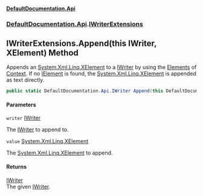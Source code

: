 #### [DefaultDocumentation\.Api](../../../index.md 'index')
### [DefaultDocumentation\.Api](../../../index.md#DefaultDocumentation.Api 'DefaultDocumentation\.Api').[IWriterExtensions](index.md 'DefaultDocumentation\.Api\.IWriterExtensions')

## IWriterExtensions\.Append\(this IWriter, XElement\) Method

Appends an [System\.Xml\.Linq\.XElement](https://docs.microsoft.com/en-us/dotnet/api/System.Xml.Linq.XElement 'System\.Xml\.Linq\.XElement') to a [IWriter](../IWriter/index.md 'DefaultDocumentation\.Api\.IWriter') by using the [Elements](../../IGeneralContext/Elements.md 'DefaultDocumentation\.IGeneralContext\.Elements') of [Context](../IWriter/Context.md 'DefaultDocumentation\.Api\.IWriter\.Context')\.
If no [IElement](../IElement/index.md 'DefaultDocumentation\.Api\.IElement') is found, the [System\.Xml\.Linq\.XElement](https://docs.microsoft.com/en-us/dotnet/api/System.Xml.Linq.XElement 'System\.Xml\.Linq\.XElement') is appended as text directly\.

```csharp
public static DefaultDocumentation.Api.IWriter Append(this DefaultDocumentation.Api.IWriter writer, System.Xml.Linq.XElement? value);
```
#### Parameters

<a name='DefaultDocumentation.Api.IWriterExtensions.Append(thisDefaultDocumentation.Api.IWriter,System.Xml.Linq.XElement).writer'></a>

`writer` [IWriter](../IWriter/index.md 'DefaultDocumentation\.Api\.IWriter')

The [IWriter](../IWriter/index.md 'DefaultDocumentation\.Api\.IWriter') to append to\.

<a name='DefaultDocumentation.Api.IWriterExtensions.Append(thisDefaultDocumentation.Api.IWriter,System.Xml.Linq.XElement).value'></a>

`value` [System\.Xml\.Linq\.XElement](https://docs.microsoft.com/en-us/dotnet/api/System.Xml.Linq.XElement 'System\.Xml\.Linq\.XElement')

The [System\.Xml\.Linq\.XElement](https://docs.microsoft.com/en-us/dotnet/api/System.Xml.Linq.XElement 'System\.Xml\.Linq\.XElement') to append\.

#### Returns
[IWriter](../IWriter/index.md 'DefaultDocumentation\.Api\.IWriter')  
The given [IWriter](../IWriter/index.md 'DefaultDocumentation\.Api\.IWriter')\.